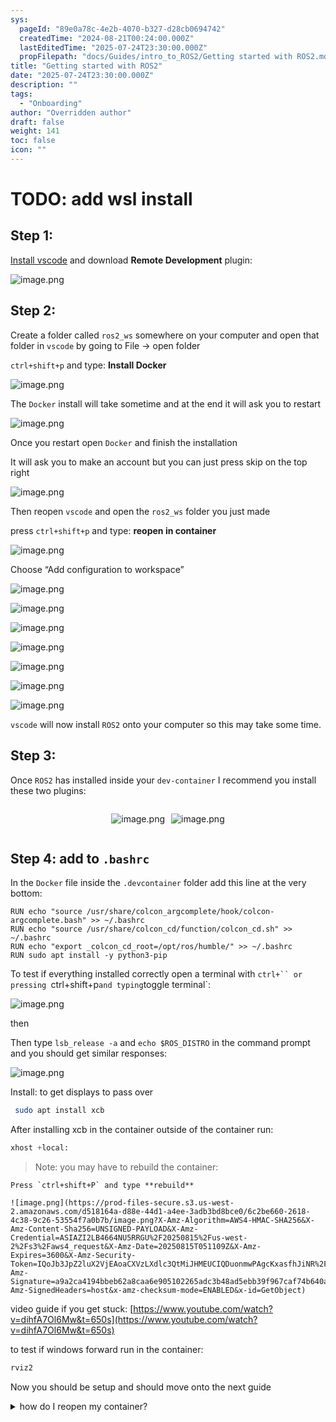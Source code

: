 ```yaml
---
sys:
  pageId: "89e0a78c-4e2b-4070-b327-d28cb0694742"
  createdTime: "2024-08-21T00:24:00.000Z"
  lastEditedTime: "2025-07-24T23:30:00.000Z"
  propFilepath: "docs/Guides/intro_to_ROS2/Getting started with ROS2.md"
title: "Getting started with ROS2"
date: "2025-07-24T23:30:00.000Z"
description: ""
tags:
  - "Onboarding"
author: "Overridden author"
draft: false
weight: 141
toc: false
icon: ""
---
```


# TODO: add wsl install

## Step 1:

[Install vscode](https://code.visualstudio.com/download) and download **Remote Development** plugin:

![image.png](https://prod-files-secure.s3.us-west-2.amazonaws.com/d518164a-d88e-44d1-a4ee-3adb3bd8bce0/efb52993-1881-4a40-b95e-6f020334f022/image.png?X-Amz-Algorithm=AWS4-HMAC-SHA256&X-Amz-Content-Sha256=UNSIGNED-PAYLOAD&X-Amz-Credential=ASIAZI2LB46654GHDE7F%2F20250815%2Fus-west-2%2Fs3%2Faws4_request&X-Amz-Date=20250815T051106Z&X-Amz-Expires=3600&X-Amz-Security-Token=IQoJb3JpZ2luX2VjEAoaCXVzLXdlc3QtMiJHMEUCIQDyE2YxQNNBBZ4lBLX%2BoqOQQEXPwbnWjOp66azkizfRfAIgf0lOEOHlw38yZhYGC%2Blt7zK3h6T6qgjYKyj8qVyj7Fgq%2FwMIUxAAGgw2Mzc0MjMxODM4MDUiDLq6i2hKIalmlOW6UCrcA%2Fqrv6JYtM2rNaX4mNVDuT7udQ1qAp%2FtLM5EMImZwdfW7jO8XwUkyH78jYspM72Crk9mA7eM7s%2B2TCVwFMnRGxiVaNyn3b%2BMHts0FmnZQyy6KvFqYYruNfA%2FwXWfs8SEy%2FhuY5Apdj29VqsE8wofRgn6a03KeSep6Uh9AJG9o%2FZict%2BIkaiprXHQkg%2FdZj4D%2BhX0zmmYlCkyapFcSyXRZhDLrV1pV7gKfpxo7zBQNCKxMRTWZEKxteoXbmk44hkCFWSSb%2BBQRQYEXyJk6Vb8kg4yXiVMo6sGW%2BWKOPLK5YLWTgx5xLwDdiWl401yrJO6p7Y%2BJz4WnU%2FoU%2FsKnIcwircUbboYqZE%2BEQs8uv1LNSKbvlniJ9eXa5OQoykTEJEt28XKHjuuK7I5lDhPtXaK0jdsTVGzl0y%2Fsy43xiOBKRE0kh%2Fo1oEgdone84N%2F1P4FWJ88TG1Wd%2FZJIGI51eRCPNxtXfPPc0NZSJqoqYGSjOSHRgUfezotAfnnaDIWWFNQmli52CRmy12Z43%2BTT2RjzzU6Rqai1Ufkx1%2Biu5gFW6A1xPGhzTSOE7%2Bhm7UUTACE0HgFjwZgfactCnQgAlSHZJ%2B7oXb%2Fp9jlCWrfoYXOdI6XaZlwc%2F8jQfiYZmtkMKKj%2BsQGOqUBtzXFlTJHUvIRclTs%2FHOFlre3ddN5c%2FdAOB1C5bZEsxVziKs2G0Kw%2F9qgIMYqYe87eueuF5kQ9MrVz82jNnAfHf2cdSjg7l6AzNKmk%2F%2BAntSB6ReF0XjRPx3BwuZOh6muIND3WZcyeIC%2F1YJNWC6djuK26HsYVSZKMULImuTwXUta5gGxDY7bjLi%2BL5Kv1itkyFltMAiyFaG%2F1xdKpXDVWTYTANQD&X-Amz-Signature=c67f686d0bd3440fbc076ead5ca9fe5b297abde07d1d5bbb3a6fb1775bc95fbc&X-Amz-SignedHeaders=host&x-amz-checksum-mode=ENABLED&x-id=GetObject)

## Step 2:

Create a folder called `ros2_ws` somewhere on your computer and open that folder in `vscode` by going to File → open folder 

`ctrl+shift+p` and type: **Install Docker**

![image.png](https://prod-files-secure.s3.us-west-2.amazonaws.com/d518164a-d88e-44d1-a4ee-3adb3bd8bce0/2269dc0e-1cd5-47ff-bceb-c04ad9b2eab0/image.png?X-Amz-Algorithm=AWS4-HMAC-SHA256&X-Amz-Content-Sha256=UNSIGNED-PAYLOAD&X-Amz-Credential=ASIAZI2LB46654GHDE7F%2F20250815%2Fus-west-2%2Fs3%2Faws4_request&X-Amz-Date=20250815T051106Z&X-Amz-Expires=3600&X-Amz-Security-Token=IQoJb3JpZ2luX2VjEAoaCXVzLXdlc3QtMiJHMEUCIQDyE2YxQNNBBZ4lBLX%2BoqOQQEXPwbnWjOp66azkizfRfAIgf0lOEOHlw38yZhYGC%2Blt7zK3h6T6qgjYKyj8qVyj7Fgq%2FwMIUxAAGgw2Mzc0MjMxODM4MDUiDLq6i2hKIalmlOW6UCrcA%2Fqrv6JYtM2rNaX4mNVDuT7udQ1qAp%2FtLM5EMImZwdfW7jO8XwUkyH78jYspM72Crk9mA7eM7s%2B2TCVwFMnRGxiVaNyn3b%2BMHts0FmnZQyy6KvFqYYruNfA%2FwXWfs8SEy%2FhuY5Apdj29VqsE8wofRgn6a03KeSep6Uh9AJG9o%2FZict%2BIkaiprXHQkg%2FdZj4D%2BhX0zmmYlCkyapFcSyXRZhDLrV1pV7gKfpxo7zBQNCKxMRTWZEKxteoXbmk44hkCFWSSb%2BBQRQYEXyJk6Vb8kg4yXiVMo6sGW%2BWKOPLK5YLWTgx5xLwDdiWl401yrJO6p7Y%2BJz4WnU%2FoU%2FsKnIcwircUbboYqZE%2BEQs8uv1LNSKbvlniJ9eXa5OQoykTEJEt28XKHjuuK7I5lDhPtXaK0jdsTVGzl0y%2Fsy43xiOBKRE0kh%2Fo1oEgdone84N%2F1P4FWJ88TG1Wd%2FZJIGI51eRCPNxtXfPPc0NZSJqoqYGSjOSHRgUfezotAfnnaDIWWFNQmli52CRmy12Z43%2BTT2RjzzU6Rqai1Ufkx1%2Biu5gFW6A1xPGhzTSOE7%2Bhm7UUTACE0HgFjwZgfactCnQgAlSHZJ%2B7oXb%2Fp9jlCWrfoYXOdI6XaZlwc%2F8jQfiYZmtkMKKj%2BsQGOqUBtzXFlTJHUvIRclTs%2FHOFlre3ddN5c%2FdAOB1C5bZEsxVziKs2G0Kw%2F9qgIMYqYe87eueuF5kQ9MrVz82jNnAfHf2cdSjg7l6AzNKmk%2F%2BAntSB6ReF0XjRPx3BwuZOh6muIND3WZcyeIC%2F1YJNWC6djuK26HsYVSZKMULImuTwXUta5gGxDY7bjLi%2BL5Kv1itkyFltMAiyFaG%2F1xdKpXDVWTYTANQD&X-Amz-Signature=e516b7b8e39aad763e5a54faf3aaebb986780ed10c081b4d302dc088f5431477&X-Amz-SignedHeaders=host&x-amz-checksum-mode=ENABLED&x-id=GetObject)

The `Docker` install will take sometime and at the end it will ask you to restart

![image.png](https://prod-files-secure.s3.us-west-2.amazonaws.com/d518164a-d88e-44d1-a4ee-3adb3bd8bce0/ed233f78-be33-4b1f-b89c-9c346c0e961e/image.png?X-Amz-Algorithm=AWS4-HMAC-SHA256&X-Amz-Content-Sha256=UNSIGNED-PAYLOAD&X-Amz-Credential=ASIAZI2LB46654GHDE7F%2F20250815%2Fus-west-2%2Fs3%2Faws4_request&X-Amz-Date=20250815T051106Z&X-Amz-Expires=3600&X-Amz-Security-Token=IQoJb3JpZ2luX2VjEAoaCXVzLXdlc3QtMiJHMEUCIQDyE2YxQNNBBZ4lBLX%2BoqOQQEXPwbnWjOp66azkizfRfAIgf0lOEOHlw38yZhYGC%2Blt7zK3h6T6qgjYKyj8qVyj7Fgq%2FwMIUxAAGgw2Mzc0MjMxODM4MDUiDLq6i2hKIalmlOW6UCrcA%2Fqrv6JYtM2rNaX4mNVDuT7udQ1qAp%2FtLM5EMImZwdfW7jO8XwUkyH78jYspM72Crk9mA7eM7s%2B2TCVwFMnRGxiVaNyn3b%2BMHts0FmnZQyy6KvFqYYruNfA%2FwXWfs8SEy%2FhuY5Apdj29VqsE8wofRgn6a03KeSep6Uh9AJG9o%2FZict%2BIkaiprXHQkg%2FdZj4D%2BhX0zmmYlCkyapFcSyXRZhDLrV1pV7gKfpxo7zBQNCKxMRTWZEKxteoXbmk44hkCFWSSb%2BBQRQYEXyJk6Vb8kg4yXiVMo6sGW%2BWKOPLK5YLWTgx5xLwDdiWl401yrJO6p7Y%2BJz4WnU%2FoU%2FsKnIcwircUbboYqZE%2BEQs8uv1LNSKbvlniJ9eXa5OQoykTEJEt28XKHjuuK7I5lDhPtXaK0jdsTVGzl0y%2Fsy43xiOBKRE0kh%2Fo1oEgdone84N%2F1P4FWJ88TG1Wd%2FZJIGI51eRCPNxtXfPPc0NZSJqoqYGSjOSHRgUfezotAfnnaDIWWFNQmli52CRmy12Z43%2BTT2RjzzU6Rqai1Ufkx1%2Biu5gFW6A1xPGhzTSOE7%2Bhm7UUTACE0HgFjwZgfactCnQgAlSHZJ%2B7oXb%2Fp9jlCWrfoYXOdI6XaZlwc%2F8jQfiYZmtkMKKj%2BsQGOqUBtzXFlTJHUvIRclTs%2FHOFlre3ddN5c%2FdAOB1C5bZEsxVziKs2G0Kw%2F9qgIMYqYe87eueuF5kQ9MrVz82jNnAfHf2cdSjg7l6AzNKmk%2F%2BAntSB6ReF0XjRPx3BwuZOh6muIND3WZcyeIC%2F1YJNWC6djuK26HsYVSZKMULImuTwXUta5gGxDY7bjLi%2BL5Kv1itkyFltMAiyFaG%2F1xdKpXDVWTYTANQD&X-Amz-Signature=6f96e06bfd57874c6af84ba67def06bd2e6a3984389090edc0d1875cf9ab3c6e&X-Amz-SignedHeaders=host&x-amz-checksum-mode=ENABLED&x-id=GetObject)

Once you restart open `Docker` and finish the installation

It will ask you to make an account but you can just press skip on the top right

![image.png](https://prod-files-secure.s3.us-west-2.amazonaws.com/d518164a-d88e-44d1-a4ee-3adb3bd8bce0/21010ad9-1659-4fd9-9f59-9932a09b2a3d/image.png?X-Amz-Algorithm=AWS4-HMAC-SHA256&X-Amz-Content-Sha256=UNSIGNED-PAYLOAD&X-Amz-Credential=ASIAZI2LB46654GHDE7F%2F20250815%2Fus-west-2%2Fs3%2Faws4_request&X-Amz-Date=20250815T051107Z&X-Amz-Expires=3600&X-Amz-Security-Token=IQoJb3JpZ2luX2VjEAoaCXVzLXdlc3QtMiJHMEUCIQDyE2YxQNNBBZ4lBLX%2BoqOQQEXPwbnWjOp66azkizfRfAIgf0lOEOHlw38yZhYGC%2Blt7zK3h6T6qgjYKyj8qVyj7Fgq%2FwMIUxAAGgw2Mzc0MjMxODM4MDUiDLq6i2hKIalmlOW6UCrcA%2Fqrv6JYtM2rNaX4mNVDuT7udQ1qAp%2FtLM5EMImZwdfW7jO8XwUkyH78jYspM72Crk9mA7eM7s%2B2TCVwFMnRGxiVaNyn3b%2BMHts0FmnZQyy6KvFqYYruNfA%2FwXWfs8SEy%2FhuY5Apdj29VqsE8wofRgn6a03KeSep6Uh9AJG9o%2FZict%2BIkaiprXHQkg%2FdZj4D%2BhX0zmmYlCkyapFcSyXRZhDLrV1pV7gKfpxo7zBQNCKxMRTWZEKxteoXbmk44hkCFWSSb%2BBQRQYEXyJk6Vb8kg4yXiVMo6sGW%2BWKOPLK5YLWTgx5xLwDdiWl401yrJO6p7Y%2BJz4WnU%2FoU%2FsKnIcwircUbboYqZE%2BEQs8uv1LNSKbvlniJ9eXa5OQoykTEJEt28XKHjuuK7I5lDhPtXaK0jdsTVGzl0y%2Fsy43xiOBKRE0kh%2Fo1oEgdone84N%2F1P4FWJ88TG1Wd%2FZJIGI51eRCPNxtXfPPc0NZSJqoqYGSjOSHRgUfezotAfnnaDIWWFNQmli52CRmy12Z43%2BTT2RjzzU6Rqai1Ufkx1%2Biu5gFW6A1xPGhzTSOE7%2Bhm7UUTACE0HgFjwZgfactCnQgAlSHZJ%2B7oXb%2Fp9jlCWrfoYXOdI6XaZlwc%2F8jQfiYZmtkMKKj%2BsQGOqUBtzXFlTJHUvIRclTs%2FHOFlre3ddN5c%2FdAOB1C5bZEsxVziKs2G0Kw%2F9qgIMYqYe87eueuF5kQ9MrVz82jNnAfHf2cdSjg7l6AzNKmk%2F%2BAntSB6ReF0XjRPx3BwuZOh6muIND3WZcyeIC%2F1YJNWC6djuK26HsYVSZKMULImuTwXUta5gGxDY7bjLi%2BL5Kv1itkyFltMAiyFaG%2F1xdKpXDVWTYTANQD&X-Amz-Signature=93b9a74d1243b2bd3ca69ad0b3965764c8c5aa63343688c9d2eb02d20cd170e4&X-Amz-SignedHeaders=host&x-amz-checksum-mode=ENABLED&x-id=GetObject)

Then reopen `vscode` and open the `ros2_ws` folder you just made

press `ctrl+shift+p` and type: **reopen in container**

![image.png](https://prod-files-secure.s3.us-west-2.amazonaws.com/d518164a-d88e-44d1-a4ee-3adb3bd8bce0/4e93b8c2-41ad-488c-8095-c74205196118/image.png?X-Amz-Algorithm=AWS4-HMAC-SHA256&X-Amz-Content-Sha256=UNSIGNED-PAYLOAD&X-Amz-Credential=ASIAZI2LB46654GHDE7F%2F20250815%2Fus-west-2%2Fs3%2Faws4_request&X-Amz-Date=20250815T051106Z&X-Amz-Expires=3600&X-Amz-Security-Token=IQoJb3JpZ2luX2VjEAoaCXVzLXdlc3QtMiJHMEUCIQDyE2YxQNNBBZ4lBLX%2BoqOQQEXPwbnWjOp66azkizfRfAIgf0lOEOHlw38yZhYGC%2Blt7zK3h6T6qgjYKyj8qVyj7Fgq%2FwMIUxAAGgw2Mzc0MjMxODM4MDUiDLq6i2hKIalmlOW6UCrcA%2Fqrv6JYtM2rNaX4mNVDuT7udQ1qAp%2FtLM5EMImZwdfW7jO8XwUkyH78jYspM72Crk9mA7eM7s%2B2TCVwFMnRGxiVaNyn3b%2BMHts0FmnZQyy6KvFqYYruNfA%2FwXWfs8SEy%2FhuY5Apdj29VqsE8wofRgn6a03KeSep6Uh9AJG9o%2FZict%2BIkaiprXHQkg%2FdZj4D%2BhX0zmmYlCkyapFcSyXRZhDLrV1pV7gKfpxo7zBQNCKxMRTWZEKxteoXbmk44hkCFWSSb%2BBQRQYEXyJk6Vb8kg4yXiVMo6sGW%2BWKOPLK5YLWTgx5xLwDdiWl401yrJO6p7Y%2BJz4WnU%2FoU%2FsKnIcwircUbboYqZE%2BEQs8uv1LNSKbvlniJ9eXa5OQoykTEJEt28XKHjuuK7I5lDhPtXaK0jdsTVGzl0y%2Fsy43xiOBKRE0kh%2Fo1oEgdone84N%2F1P4FWJ88TG1Wd%2FZJIGI51eRCPNxtXfPPc0NZSJqoqYGSjOSHRgUfezotAfnnaDIWWFNQmli52CRmy12Z43%2BTT2RjzzU6Rqai1Ufkx1%2Biu5gFW6A1xPGhzTSOE7%2Bhm7UUTACE0HgFjwZgfactCnQgAlSHZJ%2B7oXb%2Fp9jlCWrfoYXOdI6XaZlwc%2F8jQfiYZmtkMKKj%2BsQGOqUBtzXFlTJHUvIRclTs%2FHOFlre3ddN5c%2FdAOB1C5bZEsxVziKs2G0Kw%2F9qgIMYqYe87eueuF5kQ9MrVz82jNnAfHf2cdSjg7l6AzNKmk%2F%2BAntSB6ReF0XjRPx3BwuZOh6muIND3WZcyeIC%2F1YJNWC6djuK26HsYVSZKMULImuTwXUta5gGxDY7bjLi%2BL5Kv1itkyFltMAiyFaG%2F1xdKpXDVWTYTANQD&X-Amz-Signature=6e9e0affc30866eb5d68302c6a64c597c38eaf9570766eb8cf5eee2a5a28ef14&X-Amz-SignedHeaders=host&x-amz-checksum-mode=ENABLED&x-id=GetObject)

Choose “Add configuration to workspace”

![image.png](https://prod-files-secure.s3.us-west-2.amazonaws.com/d518164a-d88e-44d1-a4ee-3adb3bd8bce0/9560b282-5060-4989-ba37-97e7b2c22476/image.png?X-Amz-Algorithm=AWS4-HMAC-SHA256&X-Amz-Content-Sha256=UNSIGNED-PAYLOAD&X-Amz-Credential=ASIAZI2LB46654GHDE7F%2F20250815%2Fus-west-2%2Fs3%2Faws4_request&X-Amz-Date=20250815T051107Z&X-Amz-Expires=3600&X-Amz-Security-Token=IQoJb3JpZ2luX2VjEAoaCXVzLXdlc3QtMiJHMEUCIQDyE2YxQNNBBZ4lBLX%2BoqOQQEXPwbnWjOp66azkizfRfAIgf0lOEOHlw38yZhYGC%2Blt7zK3h6T6qgjYKyj8qVyj7Fgq%2FwMIUxAAGgw2Mzc0MjMxODM4MDUiDLq6i2hKIalmlOW6UCrcA%2Fqrv6JYtM2rNaX4mNVDuT7udQ1qAp%2FtLM5EMImZwdfW7jO8XwUkyH78jYspM72Crk9mA7eM7s%2B2TCVwFMnRGxiVaNyn3b%2BMHts0FmnZQyy6KvFqYYruNfA%2FwXWfs8SEy%2FhuY5Apdj29VqsE8wofRgn6a03KeSep6Uh9AJG9o%2FZict%2BIkaiprXHQkg%2FdZj4D%2BhX0zmmYlCkyapFcSyXRZhDLrV1pV7gKfpxo7zBQNCKxMRTWZEKxteoXbmk44hkCFWSSb%2BBQRQYEXyJk6Vb8kg4yXiVMo6sGW%2BWKOPLK5YLWTgx5xLwDdiWl401yrJO6p7Y%2BJz4WnU%2FoU%2FsKnIcwircUbboYqZE%2BEQs8uv1LNSKbvlniJ9eXa5OQoykTEJEt28XKHjuuK7I5lDhPtXaK0jdsTVGzl0y%2Fsy43xiOBKRE0kh%2Fo1oEgdone84N%2F1P4FWJ88TG1Wd%2FZJIGI51eRCPNxtXfPPc0NZSJqoqYGSjOSHRgUfezotAfnnaDIWWFNQmli52CRmy12Z43%2BTT2RjzzU6Rqai1Ufkx1%2Biu5gFW6A1xPGhzTSOE7%2Bhm7UUTACE0HgFjwZgfactCnQgAlSHZJ%2B7oXb%2Fp9jlCWrfoYXOdI6XaZlwc%2F8jQfiYZmtkMKKj%2BsQGOqUBtzXFlTJHUvIRclTs%2FHOFlre3ddN5c%2FdAOB1C5bZEsxVziKs2G0Kw%2F9qgIMYqYe87eueuF5kQ9MrVz82jNnAfHf2cdSjg7l6AzNKmk%2F%2BAntSB6ReF0XjRPx3BwuZOh6muIND3WZcyeIC%2F1YJNWC6djuK26HsYVSZKMULImuTwXUta5gGxDY7bjLi%2BL5Kv1itkyFltMAiyFaG%2F1xdKpXDVWTYTANQD&X-Amz-Signature=1405426d38d1a637c121cc288413a9ccc6df934aeeaefb45eb5c1d9a98f7ddd5&X-Amz-SignedHeaders=host&x-amz-checksum-mode=ENABLED&x-id=GetObject)

![image.png](https://prod-files-secure.s3.us-west-2.amazonaws.com/d518164a-d88e-44d1-a4ee-3adb3bd8bce0/2ee63f81-886b-48e8-a553-dc6e5eac99e4/image.png?X-Amz-Algorithm=AWS4-HMAC-SHA256&X-Amz-Content-Sha256=UNSIGNED-PAYLOAD&X-Amz-Credential=ASIAZI2LB46654GHDE7F%2F20250815%2Fus-west-2%2Fs3%2Faws4_request&X-Amz-Date=20250815T051106Z&X-Amz-Expires=3600&X-Amz-Security-Token=IQoJb3JpZ2luX2VjEAoaCXVzLXdlc3QtMiJHMEUCIQDyE2YxQNNBBZ4lBLX%2BoqOQQEXPwbnWjOp66azkizfRfAIgf0lOEOHlw38yZhYGC%2Blt7zK3h6T6qgjYKyj8qVyj7Fgq%2FwMIUxAAGgw2Mzc0MjMxODM4MDUiDLq6i2hKIalmlOW6UCrcA%2Fqrv6JYtM2rNaX4mNVDuT7udQ1qAp%2FtLM5EMImZwdfW7jO8XwUkyH78jYspM72Crk9mA7eM7s%2B2TCVwFMnRGxiVaNyn3b%2BMHts0FmnZQyy6KvFqYYruNfA%2FwXWfs8SEy%2FhuY5Apdj29VqsE8wofRgn6a03KeSep6Uh9AJG9o%2FZict%2BIkaiprXHQkg%2FdZj4D%2BhX0zmmYlCkyapFcSyXRZhDLrV1pV7gKfpxo7zBQNCKxMRTWZEKxteoXbmk44hkCFWSSb%2BBQRQYEXyJk6Vb8kg4yXiVMo6sGW%2BWKOPLK5YLWTgx5xLwDdiWl401yrJO6p7Y%2BJz4WnU%2FoU%2FsKnIcwircUbboYqZE%2BEQs8uv1LNSKbvlniJ9eXa5OQoykTEJEt28XKHjuuK7I5lDhPtXaK0jdsTVGzl0y%2Fsy43xiOBKRE0kh%2Fo1oEgdone84N%2F1P4FWJ88TG1Wd%2FZJIGI51eRCPNxtXfPPc0NZSJqoqYGSjOSHRgUfezotAfnnaDIWWFNQmli52CRmy12Z43%2BTT2RjzzU6Rqai1Ufkx1%2Biu5gFW6A1xPGhzTSOE7%2Bhm7UUTACE0HgFjwZgfactCnQgAlSHZJ%2B7oXb%2Fp9jlCWrfoYXOdI6XaZlwc%2F8jQfiYZmtkMKKj%2BsQGOqUBtzXFlTJHUvIRclTs%2FHOFlre3ddN5c%2FdAOB1C5bZEsxVziKs2G0Kw%2F9qgIMYqYe87eueuF5kQ9MrVz82jNnAfHf2cdSjg7l6AzNKmk%2F%2BAntSB6ReF0XjRPx3BwuZOh6muIND3WZcyeIC%2F1YJNWC6djuK26HsYVSZKMULImuTwXUta5gGxDY7bjLi%2BL5Kv1itkyFltMAiyFaG%2F1xdKpXDVWTYTANQD&X-Amz-Signature=38ad29ac0388c5d43a941a2907e0a3a28e7382232b2405906f42f819e9442acc&X-Amz-SignedHeaders=host&x-amz-checksum-mode=ENABLED&x-id=GetObject)

![image.png](https://prod-files-secure.s3.us-west-2.amazonaws.com/d518164a-d88e-44d1-a4ee-3adb3bd8bce0/e0fd626c-c8b6-4b2c-95d1-fa4c26514504/image.png?X-Amz-Algorithm=AWS4-HMAC-SHA256&X-Amz-Content-Sha256=UNSIGNED-PAYLOAD&X-Amz-Credential=ASIAZI2LB46654GHDE7F%2F20250815%2Fus-west-2%2Fs3%2Faws4_request&X-Amz-Date=20250815T051107Z&X-Amz-Expires=3600&X-Amz-Security-Token=IQoJb3JpZ2luX2VjEAoaCXVzLXdlc3QtMiJHMEUCIQDyE2YxQNNBBZ4lBLX%2BoqOQQEXPwbnWjOp66azkizfRfAIgf0lOEOHlw38yZhYGC%2Blt7zK3h6T6qgjYKyj8qVyj7Fgq%2FwMIUxAAGgw2Mzc0MjMxODM4MDUiDLq6i2hKIalmlOW6UCrcA%2Fqrv6JYtM2rNaX4mNVDuT7udQ1qAp%2FtLM5EMImZwdfW7jO8XwUkyH78jYspM72Crk9mA7eM7s%2B2TCVwFMnRGxiVaNyn3b%2BMHts0FmnZQyy6KvFqYYruNfA%2FwXWfs8SEy%2FhuY5Apdj29VqsE8wofRgn6a03KeSep6Uh9AJG9o%2FZict%2BIkaiprXHQkg%2FdZj4D%2BhX0zmmYlCkyapFcSyXRZhDLrV1pV7gKfpxo7zBQNCKxMRTWZEKxteoXbmk44hkCFWSSb%2BBQRQYEXyJk6Vb8kg4yXiVMo6sGW%2BWKOPLK5YLWTgx5xLwDdiWl401yrJO6p7Y%2BJz4WnU%2FoU%2FsKnIcwircUbboYqZE%2BEQs8uv1LNSKbvlniJ9eXa5OQoykTEJEt28XKHjuuK7I5lDhPtXaK0jdsTVGzl0y%2Fsy43xiOBKRE0kh%2Fo1oEgdone84N%2F1P4FWJ88TG1Wd%2FZJIGI51eRCPNxtXfPPc0NZSJqoqYGSjOSHRgUfezotAfnnaDIWWFNQmli52CRmy12Z43%2BTT2RjzzU6Rqai1Ufkx1%2Biu5gFW6A1xPGhzTSOE7%2Bhm7UUTACE0HgFjwZgfactCnQgAlSHZJ%2B7oXb%2Fp9jlCWrfoYXOdI6XaZlwc%2F8jQfiYZmtkMKKj%2BsQGOqUBtzXFlTJHUvIRclTs%2FHOFlre3ddN5c%2FdAOB1C5bZEsxVziKs2G0Kw%2F9qgIMYqYe87eueuF5kQ9MrVz82jNnAfHf2cdSjg7l6AzNKmk%2F%2BAntSB6ReF0XjRPx3BwuZOh6muIND3WZcyeIC%2F1YJNWC6djuK26HsYVSZKMULImuTwXUta5gGxDY7bjLi%2BL5Kv1itkyFltMAiyFaG%2F1xdKpXDVWTYTANQD&X-Amz-Signature=f9f5d2bfeb32f2b22bd2c50fbebde61099491890e44ad663fb44500ab88fda59&X-Amz-SignedHeaders=host&x-amz-checksum-mode=ENABLED&x-id=GetObject)

![image.png](https://prod-files-secure.s3.us-west-2.amazonaws.com/d518164a-d88e-44d1-a4ee-3adb3bd8bce0/a2e13f50-d2ab-4719-a4c2-7ced634bfc9d/image.png?X-Amz-Algorithm=AWS4-HMAC-SHA256&X-Amz-Content-Sha256=UNSIGNED-PAYLOAD&X-Amz-Credential=ASIAZI2LB46654GHDE7F%2F20250815%2Fus-west-2%2Fs3%2Faws4_request&X-Amz-Date=20250815T051106Z&X-Amz-Expires=3600&X-Amz-Security-Token=IQoJb3JpZ2luX2VjEAoaCXVzLXdlc3QtMiJHMEUCIQDyE2YxQNNBBZ4lBLX%2BoqOQQEXPwbnWjOp66azkizfRfAIgf0lOEOHlw38yZhYGC%2Blt7zK3h6T6qgjYKyj8qVyj7Fgq%2FwMIUxAAGgw2Mzc0MjMxODM4MDUiDLq6i2hKIalmlOW6UCrcA%2Fqrv6JYtM2rNaX4mNVDuT7udQ1qAp%2FtLM5EMImZwdfW7jO8XwUkyH78jYspM72Crk9mA7eM7s%2B2TCVwFMnRGxiVaNyn3b%2BMHts0FmnZQyy6KvFqYYruNfA%2FwXWfs8SEy%2FhuY5Apdj29VqsE8wofRgn6a03KeSep6Uh9AJG9o%2FZict%2BIkaiprXHQkg%2FdZj4D%2BhX0zmmYlCkyapFcSyXRZhDLrV1pV7gKfpxo7zBQNCKxMRTWZEKxteoXbmk44hkCFWSSb%2BBQRQYEXyJk6Vb8kg4yXiVMo6sGW%2BWKOPLK5YLWTgx5xLwDdiWl401yrJO6p7Y%2BJz4WnU%2FoU%2FsKnIcwircUbboYqZE%2BEQs8uv1LNSKbvlniJ9eXa5OQoykTEJEt28XKHjuuK7I5lDhPtXaK0jdsTVGzl0y%2Fsy43xiOBKRE0kh%2Fo1oEgdone84N%2F1P4FWJ88TG1Wd%2FZJIGI51eRCPNxtXfPPc0NZSJqoqYGSjOSHRgUfezotAfnnaDIWWFNQmli52CRmy12Z43%2BTT2RjzzU6Rqai1Ufkx1%2Biu5gFW6A1xPGhzTSOE7%2Bhm7UUTACE0HgFjwZgfactCnQgAlSHZJ%2B7oXb%2Fp9jlCWrfoYXOdI6XaZlwc%2F8jQfiYZmtkMKKj%2BsQGOqUBtzXFlTJHUvIRclTs%2FHOFlre3ddN5c%2FdAOB1C5bZEsxVziKs2G0Kw%2F9qgIMYqYe87eueuF5kQ9MrVz82jNnAfHf2cdSjg7l6AzNKmk%2F%2BAntSB6ReF0XjRPx3BwuZOh6muIND3WZcyeIC%2F1YJNWC6djuK26HsYVSZKMULImuTwXUta5gGxDY7bjLi%2BL5Kv1itkyFltMAiyFaG%2F1xdKpXDVWTYTANQD&X-Amz-Signature=add3544f586ef5ab9f552a57076b8c59548bc3f84ab4e267cf0bb2f8066e556a&X-Amz-SignedHeaders=host&x-amz-checksum-mode=ENABLED&x-id=GetObject)

![image.png](https://prod-files-secure.s3.us-west-2.amazonaws.com/d518164a-d88e-44d1-a4ee-3adb3bd8bce0/6cc478ad-aaba-4bf7-9fcc-403277ab896c/image.png?X-Amz-Algorithm=AWS4-HMAC-SHA256&X-Amz-Content-Sha256=UNSIGNED-PAYLOAD&X-Amz-Credential=ASIAZI2LB46654GHDE7F%2F20250815%2Fus-west-2%2Fs3%2Faws4_request&X-Amz-Date=20250815T051107Z&X-Amz-Expires=3600&X-Amz-Security-Token=IQoJb3JpZ2luX2VjEAoaCXVzLXdlc3QtMiJHMEUCIQDyE2YxQNNBBZ4lBLX%2BoqOQQEXPwbnWjOp66azkizfRfAIgf0lOEOHlw38yZhYGC%2Blt7zK3h6T6qgjYKyj8qVyj7Fgq%2FwMIUxAAGgw2Mzc0MjMxODM4MDUiDLq6i2hKIalmlOW6UCrcA%2Fqrv6JYtM2rNaX4mNVDuT7udQ1qAp%2FtLM5EMImZwdfW7jO8XwUkyH78jYspM72Crk9mA7eM7s%2B2TCVwFMnRGxiVaNyn3b%2BMHts0FmnZQyy6KvFqYYruNfA%2FwXWfs8SEy%2FhuY5Apdj29VqsE8wofRgn6a03KeSep6Uh9AJG9o%2FZict%2BIkaiprXHQkg%2FdZj4D%2BhX0zmmYlCkyapFcSyXRZhDLrV1pV7gKfpxo7zBQNCKxMRTWZEKxteoXbmk44hkCFWSSb%2BBQRQYEXyJk6Vb8kg4yXiVMo6sGW%2BWKOPLK5YLWTgx5xLwDdiWl401yrJO6p7Y%2BJz4WnU%2FoU%2FsKnIcwircUbboYqZE%2BEQs8uv1LNSKbvlniJ9eXa5OQoykTEJEt28XKHjuuK7I5lDhPtXaK0jdsTVGzl0y%2Fsy43xiOBKRE0kh%2Fo1oEgdone84N%2F1P4FWJ88TG1Wd%2FZJIGI51eRCPNxtXfPPc0NZSJqoqYGSjOSHRgUfezotAfnnaDIWWFNQmli52CRmy12Z43%2BTT2RjzzU6Rqai1Ufkx1%2Biu5gFW6A1xPGhzTSOE7%2Bhm7UUTACE0HgFjwZgfactCnQgAlSHZJ%2B7oXb%2Fp9jlCWrfoYXOdI6XaZlwc%2F8jQfiYZmtkMKKj%2BsQGOqUBtzXFlTJHUvIRclTs%2FHOFlre3ddN5c%2FdAOB1C5bZEsxVziKs2G0Kw%2F9qgIMYqYe87eueuF5kQ9MrVz82jNnAfHf2cdSjg7l6AzNKmk%2F%2BAntSB6ReF0XjRPx3BwuZOh6muIND3WZcyeIC%2F1YJNWC6djuK26HsYVSZKMULImuTwXUta5gGxDY7bjLi%2BL5Kv1itkyFltMAiyFaG%2F1xdKpXDVWTYTANQD&X-Amz-Signature=e4390c766596b00567a59f8b6c4db4cf29c42da0de2da8bee1814923e9b65ab0&X-Amz-SignedHeaders=host&x-amz-checksum-mode=ENABLED&x-id=GetObject)

![image.png](https://prod-files-secure.s3.us-west-2.amazonaws.com/d518164a-d88e-44d1-a4ee-3adb3bd8bce0/53255b28-f75e-430f-b9e3-c0ac8577e42b/image.png?X-Amz-Algorithm=AWS4-HMAC-SHA256&X-Amz-Content-Sha256=UNSIGNED-PAYLOAD&X-Amz-Credential=ASIAZI2LB46654GHDE7F%2F20250815%2Fus-west-2%2Fs3%2Faws4_request&X-Amz-Date=20250815T051106Z&X-Amz-Expires=3600&X-Amz-Security-Token=IQoJb3JpZ2luX2VjEAoaCXVzLXdlc3QtMiJHMEUCIQDyE2YxQNNBBZ4lBLX%2BoqOQQEXPwbnWjOp66azkizfRfAIgf0lOEOHlw38yZhYGC%2Blt7zK3h6T6qgjYKyj8qVyj7Fgq%2FwMIUxAAGgw2Mzc0MjMxODM4MDUiDLq6i2hKIalmlOW6UCrcA%2Fqrv6JYtM2rNaX4mNVDuT7udQ1qAp%2FtLM5EMImZwdfW7jO8XwUkyH78jYspM72Crk9mA7eM7s%2B2TCVwFMnRGxiVaNyn3b%2BMHts0FmnZQyy6KvFqYYruNfA%2FwXWfs8SEy%2FhuY5Apdj29VqsE8wofRgn6a03KeSep6Uh9AJG9o%2FZict%2BIkaiprXHQkg%2FdZj4D%2BhX0zmmYlCkyapFcSyXRZhDLrV1pV7gKfpxo7zBQNCKxMRTWZEKxteoXbmk44hkCFWSSb%2BBQRQYEXyJk6Vb8kg4yXiVMo6sGW%2BWKOPLK5YLWTgx5xLwDdiWl401yrJO6p7Y%2BJz4WnU%2FoU%2FsKnIcwircUbboYqZE%2BEQs8uv1LNSKbvlniJ9eXa5OQoykTEJEt28XKHjuuK7I5lDhPtXaK0jdsTVGzl0y%2Fsy43xiOBKRE0kh%2Fo1oEgdone84N%2F1P4FWJ88TG1Wd%2FZJIGI51eRCPNxtXfPPc0NZSJqoqYGSjOSHRgUfezotAfnnaDIWWFNQmli52CRmy12Z43%2BTT2RjzzU6Rqai1Ufkx1%2Biu5gFW6A1xPGhzTSOE7%2Bhm7UUTACE0HgFjwZgfactCnQgAlSHZJ%2B7oXb%2Fp9jlCWrfoYXOdI6XaZlwc%2F8jQfiYZmtkMKKj%2BsQGOqUBtzXFlTJHUvIRclTs%2FHOFlre3ddN5c%2FdAOB1C5bZEsxVziKs2G0Kw%2F9qgIMYqYe87eueuF5kQ9MrVz82jNnAfHf2cdSjg7l6AzNKmk%2F%2BAntSB6ReF0XjRPx3BwuZOh6muIND3WZcyeIC%2F1YJNWC6djuK26HsYVSZKMULImuTwXUta5gGxDY7bjLi%2BL5Kv1itkyFltMAiyFaG%2F1xdKpXDVWTYTANQD&X-Amz-Signature=582db0dfa8d61e7ae6c529f4a3c9f60c71cbdf7ab09f98ea1a31b2236da250e2&X-Amz-SignedHeaders=host&x-amz-checksum-mode=ENABLED&x-id=GetObject)

![image.png](https://prod-files-secure.s3.us-west-2.amazonaws.com/d518164a-d88e-44d1-a4ee-3adb3bd8bce0/7c562767-5af9-4ffb-97d1-327bcdf4ee00/image.png?X-Amz-Algorithm=AWS4-HMAC-SHA256&X-Amz-Content-Sha256=UNSIGNED-PAYLOAD&X-Amz-Credential=ASIAZI2LB46654GHDE7F%2F20250815%2Fus-west-2%2Fs3%2Faws4_request&X-Amz-Date=20250815T051107Z&X-Amz-Expires=3600&X-Amz-Security-Token=IQoJb3JpZ2luX2VjEAoaCXVzLXdlc3QtMiJHMEUCIQDyE2YxQNNBBZ4lBLX%2BoqOQQEXPwbnWjOp66azkizfRfAIgf0lOEOHlw38yZhYGC%2Blt7zK3h6T6qgjYKyj8qVyj7Fgq%2FwMIUxAAGgw2Mzc0MjMxODM4MDUiDLq6i2hKIalmlOW6UCrcA%2Fqrv6JYtM2rNaX4mNVDuT7udQ1qAp%2FtLM5EMImZwdfW7jO8XwUkyH78jYspM72Crk9mA7eM7s%2B2TCVwFMnRGxiVaNyn3b%2BMHts0FmnZQyy6KvFqYYruNfA%2FwXWfs8SEy%2FhuY5Apdj29VqsE8wofRgn6a03KeSep6Uh9AJG9o%2FZict%2BIkaiprXHQkg%2FdZj4D%2BhX0zmmYlCkyapFcSyXRZhDLrV1pV7gKfpxo7zBQNCKxMRTWZEKxteoXbmk44hkCFWSSb%2BBQRQYEXyJk6Vb8kg4yXiVMo6sGW%2BWKOPLK5YLWTgx5xLwDdiWl401yrJO6p7Y%2BJz4WnU%2FoU%2FsKnIcwircUbboYqZE%2BEQs8uv1LNSKbvlniJ9eXa5OQoykTEJEt28XKHjuuK7I5lDhPtXaK0jdsTVGzl0y%2Fsy43xiOBKRE0kh%2Fo1oEgdone84N%2F1P4FWJ88TG1Wd%2FZJIGI51eRCPNxtXfPPc0NZSJqoqYGSjOSHRgUfezotAfnnaDIWWFNQmli52CRmy12Z43%2BTT2RjzzU6Rqai1Ufkx1%2Biu5gFW6A1xPGhzTSOE7%2Bhm7UUTACE0HgFjwZgfactCnQgAlSHZJ%2B7oXb%2Fp9jlCWrfoYXOdI6XaZlwc%2F8jQfiYZmtkMKKj%2BsQGOqUBtzXFlTJHUvIRclTs%2FHOFlre3ddN5c%2FdAOB1C5bZEsxVziKs2G0Kw%2F9qgIMYqYe87eueuF5kQ9MrVz82jNnAfHf2cdSjg7l6AzNKmk%2F%2BAntSB6ReF0XjRPx3BwuZOh6muIND3WZcyeIC%2F1YJNWC6djuK26HsYVSZKMULImuTwXUta5gGxDY7bjLi%2BL5Kv1itkyFltMAiyFaG%2F1xdKpXDVWTYTANQD&X-Amz-Signature=d2102dd67b9369c35202e40e7fd3746b0461f19af1a6e42e802c3b55aec169b1&X-Amz-SignedHeaders=host&x-amz-checksum-mode=ENABLED&x-id=GetObject)

`vscode` will now install `ROS2` onto your computer so this may take some time.

## Step 3:

Once `ROS2` has installed inside your `dev-container` I recommend you install these two plugins:

<div style="display: flex;flex-direction: row; column-gap:10px; max-width: 630px;justify-content: center;">
<div>

![image.png](https://prod-files-secure.s3.us-west-2.amazonaws.com/d518164a-d88e-44d1-a4ee-3adb3bd8bce0/3fc3d550-5a54-4ba1-ba6b-faa01cdb7369/image.png?X-Amz-Algorithm=AWS4-HMAC-SHA256&X-Amz-Content-Sha256=UNSIGNED-PAYLOAD&X-Amz-Credential=ASIAZI2LB4664MDBG3AW%2F20250815%2Fus-west-2%2Fs3%2Faws4_request&X-Amz-Date=20250815T051108Z&X-Amz-Expires=3600&X-Amz-Security-Token=IQoJb3JpZ2luX2VjEAoaCXVzLXdlc3QtMiJHMEUCIDHQUV1hX03VZ090QVZ6WZYpBgE4DgJZ3RwGVBAQDVy%2BAiEA7c%2FCRJRGECMmnZ%2FG5xoiY4BSxt2ibwwR4LrIK49b9eoq%2FwMIUxAAGgw2Mzc0MjMxODM4MDUiDOIYO5H1B7FAI%2FTpKyrcA38FKlsyqaFbJanpIzz8AkwIjQvVCXLBtBif5ZZaxzqfe%2FtGJRmudmrfc1E7rdp9sJSIEG0GV7%2F0erRp2HDo78A0WSbc6f5JhQSdHSxPv%2ByOAnDA9Ojgyx57mCsA%2B95lGLDA27Sc5ACU96Wgk2VJ2ehjIW18dBgHC9MRI2qTRc4l44jV7Kwy8Wy0ur8Sm87TUklthlE6%2Fflu9eCsppGq8Y99YWtwEl95HwhaRP%2B2YnPgEFzaSY%2FSBUQBGACsl5myqH76s0vU4E5Xdrhx1s5THvOQtj61pPc4Cz3WxcNqsQllk6BB9X5VmzRUsTxcPx1wOwgUfN3R2%2FSBFBP34Ruib2DVB8Whbw4NhAyavkvS97oJC2RN15lVQD7M096VpXnYTbGxRvAeIccJLbTgt0Am3Y4UONnARJxNZoRpEb7MsHyIJNvSmJRRZxbysxNk%2Bf2MSC%2F%2Bjmp2J%2BG6VOSoBmmRJssp2p6HrtbHhaZhBhMZg7S9Bek5%2FM0sa5U2pK6i5EY1XLFFenCQAYHMGm4vtvx3w9DYDQLaWppX9gw2p9WUkX3u2yqyhHQjYrpDEMJvw5a1Rxs47L7YOrMko5WsuX%2BfQjgcP%2BUB1OBQsHUOBVA5UkRi%2Bi4r8sppnNn71TUeMK2j%2BsQGOqUB8glzD8Rn5IAYcqeBy2Ds%2B8bdutDkwM9wBq%2B6MlGre6Ny865K6Cp7dB0K7bY1jMrqbM32aH2LwU8dQDdY0J4yidQL0prc2SdDDdVKOPQ6X84IZZ5bseE5Xxb2Wwth6Fs%2B7DSYILGT3QihZW6Ie8o22QDykgaH0rwZlcILq2q%2BUbKVGALYGVurb9i8R9NJA%2B1L6OeoW0DYVCZQTGFBwb3YDX%2FxvlDL&X-Amz-Signature=bfc9b8fcea0e57dcf249e1ac19a81a2271424a63c211eca830ec7b01053a14ed&X-Amz-SignedHeaders=host&x-amz-checksum-mode=ENABLED&x-id=GetObject)

</div>
<div>

![image.png](https://prod-files-secure.s3.us-west-2.amazonaws.com/d518164a-d88e-44d1-a4ee-3adb3bd8bce0/d994cc66-13c2-4093-a5a3-f84cf4601a82/image.png?X-Amz-Algorithm=AWS4-HMAC-SHA256&X-Amz-Content-Sha256=UNSIGNED-PAYLOAD&X-Amz-Credential=ASIAZI2LB466XBXSHYUE%2F20250815%2Fus-west-2%2Fs3%2Faws4_request&X-Amz-Date=20250815T051109Z&X-Amz-Expires=3600&X-Amz-Security-Token=IQoJb3JpZ2luX2VjEAoaCXVzLXdlc3QtMiJHMEUCIQCs1HnSeCQ0jMSy1cJFZS4T1CfNjpMOL2I5RDogbUZXvwIgc3Cl5nm1%2BiXO7C3p%2F8YyEeOA5jUG%2Fozt4Q4KDDFyfCUq%2FwMIUxAAGgw2Mzc0MjMxODM4MDUiDM44I84KSK4FT9NufCrcA0AftaMXVr8kLuEd5YqEln3zq52xa51Mawk848nxbgFQeUAJurp3g1vg04XyuGRGnmy%2BvQG67pYyX2VuXfbtk34UCZK%2BoRcW6V4UjmcyjADt99wuLUpaxUGHWmc3WMw34ekp5pLj%2BKHXn2K9Ak%2Bvrt6ucD0%2FitSjIKB0XtDEF7wDhgUsCbzL541WkSnVlXXW3arXSC1prgm5Ol0yOdT0sVhC%2FschayJmyQ3QLgwvQphwdViXbrzO712%2BkhWLuj3Wyhb%2BbgGY1XFmZRDxoofivFXDBZIfdEuJcBb1pxF5u%2B4kIWOvidlhd67aWF40vCKWoQmJsRZfl3VUfUUeispTDMRXiF8SxUWbcrlOBAJYR10MMNtU4sul57JNaKi7hnJAN%2FwLxxs98NJ4Ieduhx7BA%2BFp%2FtbxQ5Mmmc6UZdiJYWT4NycuiY8JIlkr%2Fic13Kb73H9eSmHGJZ%2ByI5QjFrxpme46jumVTk6uypIhE2g57opVCStEdPJWfHbQSj2LSeOI2NvwfLWuAi5XsCwido0LTl8dYp3%2FodNR8c18d3kWMAaj9BdMqqJzjTzJDEEu8iEBTUqcaFAWfozmN6%2FRTrsX2cZJxRb5XPQYwk3tZ0ygx0Akc%2BUEUtbVRWWp0YQkMNuj%2BsQGOqUB2eFMTLwEA51haRYUdUQsCD2%2Bv5poFJIdZOQYOnv39Pynamd6wjsByQ%2BlkCSeRLjge4QXWAA1v%2FOKPsE7pDLQouUvjiJDRjiRENVacWw%2BFYrFY38w2fTdS4Tk675hhaTM9Qap9Ebn%2FY1pcVSeCwY4OiGoEPnW%2BJLi%2FlfEiOF25z6PMvHlzZne45PR66LLRjdHiDb%2Bj%2FpO8OKJjnsRoJaAB%2F1tmRxE&X-Amz-Signature=4e3731e46707b87ba3008fe1328ddcaa1d241c87a67396f7a24bb98bde1ebe79&X-Amz-SignedHeaders=host&x-amz-checksum-mode=ENABLED&x-id=GetObject)

</div>
</div>

## Step 4: add to `.bashrc`

In the `Docker` file inside the `.devcontainer` folder add this line at the very bottom: 

```docker
RUN echo "source /usr/share/colcon_argcomplete/hook/colcon-argcomplete.bash" >> ~/.bashrc
RUN echo "source /usr/share/colcon_cd/function/colcon_cd.sh" >> ~/.bashrc
RUN echo "export _colcon_cd_root=/opt/ros/humble/" >> ~/.bashrc
RUN sudo apt install -y python3-pip 
```

To test if everything installed correctly open a terminal with `ctrl+`` or pressing `ctrl+shift+p` and typing `toggle terminal`:

![image.png](https://prod-files-secure.s3.us-west-2.amazonaws.com/d518164a-d88e-44d1-a4ee-3adb3bd8bce0/6a4943d8-b04e-4c02-9a58-775f3384d1a5/image.png?X-Amz-Algorithm=AWS4-HMAC-SHA256&X-Amz-Content-Sha256=UNSIGNED-PAYLOAD&X-Amz-Credential=ASIAZI2LB46654GHDE7F%2F20250815%2Fus-west-2%2Fs3%2Faws4_request&X-Amz-Date=20250815T051107Z&X-Amz-Expires=3600&X-Amz-Security-Token=IQoJb3JpZ2luX2VjEAoaCXVzLXdlc3QtMiJHMEUCIQDyE2YxQNNBBZ4lBLX%2BoqOQQEXPwbnWjOp66azkizfRfAIgf0lOEOHlw38yZhYGC%2Blt7zK3h6T6qgjYKyj8qVyj7Fgq%2FwMIUxAAGgw2Mzc0MjMxODM4MDUiDLq6i2hKIalmlOW6UCrcA%2Fqrv6JYtM2rNaX4mNVDuT7udQ1qAp%2FtLM5EMImZwdfW7jO8XwUkyH78jYspM72Crk9mA7eM7s%2B2TCVwFMnRGxiVaNyn3b%2BMHts0FmnZQyy6KvFqYYruNfA%2FwXWfs8SEy%2FhuY5Apdj29VqsE8wofRgn6a03KeSep6Uh9AJG9o%2FZict%2BIkaiprXHQkg%2FdZj4D%2BhX0zmmYlCkyapFcSyXRZhDLrV1pV7gKfpxo7zBQNCKxMRTWZEKxteoXbmk44hkCFWSSb%2BBQRQYEXyJk6Vb8kg4yXiVMo6sGW%2BWKOPLK5YLWTgx5xLwDdiWl401yrJO6p7Y%2BJz4WnU%2FoU%2FsKnIcwircUbboYqZE%2BEQs8uv1LNSKbvlniJ9eXa5OQoykTEJEt28XKHjuuK7I5lDhPtXaK0jdsTVGzl0y%2Fsy43xiOBKRE0kh%2Fo1oEgdone84N%2F1P4FWJ88TG1Wd%2FZJIGI51eRCPNxtXfPPc0NZSJqoqYGSjOSHRgUfezotAfnnaDIWWFNQmli52CRmy12Z43%2BTT2RjzzU6Rqai1Ufkx1%2Biu5gFW6A1xPGhzTSOE7%2Bhm7UUTACE0HgFjwZgfactCnQgAlSHZJ%2B7oXb%2Fp9jlCWrfoYXOdI6XaZlwc%2F8jQfiYZmtkMKKj%2BsQGOqUBtzXFlTJHUvIRclTs%2FHOFlre3ddN5c%2FdAOB1C5bZEsxVziKs2G0Kw%2F9qgIMYqYe87eueuF5kQ9MrVz82jNnAfHf2cdSjg7l6AzNKmk%2F%2BAntSB6ReF0XjRPx3BwuZOh6muIND3WZcyeIC%2F1YJNWC6djuK26HsYVSZKMULImuTwXUta5gGxDY7bjLi%2BL5Kv1itkyFltMAiyFaG%2F1xdKpXDVWTYTANQD&X-Amz-Signature=2d5105917f0277b18d2f66b3ad088d2f64bb1aad81ed717833d41a22edf1595e&X-Amz-SignedHeaders=host&x-amz-checksum-mode=ENABLED&x-id=GetObject)

then 

Then type `lsb_release -a` and `echo $ROS_DISTRO` in the command prompt and you should get similar responses:

![image.png](https://prod-files-secure.s3.us-west-2.amazonaws.com/d518164a-d88e-44d1-a4ee-3adb3bd8bce0/3e635dec-a805-4e85-8b9e-d000e5b71a4e/image.png?X-Amz-Algorithm=AWS4-HMAC-SHA256&X-Amz-Content-Sha256=UNSIGNED-PAYLOAD&X-Amz-Credential=ASIAZI2LB46654GHDE7F%2F20250815%2Fus-west-2%2Fs3%2Faws4_request&X-Amz-Date=20250815T051107Z&X-Amz-Expires=3600&X-Amz-Security-Token=IQoJb3JpZ2luX2VjEAoaCXVzLXdlc3QtMiJHMEUCIQDyE2YxQNNBBZ4lBLX%2BoqOQQEXPwbnWjOp66azkizfRfAIgf0lOEOHlw38yZhYGC%2Blt7zK3h6T6qgjYKyj8qVyj7Fgq%2FwMIUxAAGgw2Mzc0MjMxODM4MDUiDLq6i2hKIalmlOW6UCrcA%2Fqrv6JYtM2rNaX4mNVDuT7udQ1qAp%2FtLM5EMImZwdfW7jO8XwUkyH78jYspM72Crk9mA7eM7s%2B2TCVwFMnRGxiVaNyn3b%2BMHts0FmnZQyy6KvFqYYruNfA%2FwXWfs8SEy%2FhuY5Apdj29VqsE8wofRgn6a03KeSep6Uh9AJG9o%2FZict%2BIkaiprXHQkg%2FdZj4D%2BhX0zmmYlCkyapFcSyXRZhDLrV1pV7gKfpxo7zBQNCKxMRTWZEKxteoXbmk44hkCFWSSb%2BBQRQYEXyJk6Vb8kg4yXiVMo6sGW%2BWKOPLK5YLWTgx5xLwDdiWl401yrJO6p7Y%2BJz4WnU%2FoU%2FsKnIcwircUbboYqZE%2BEQs8uv1LNSKbvlniJ9eXa5OQoykTEJEt28XKHjuuK7I5lDhPtXaK0jdsTVGzl0y%2Fsy43xiOBKRE0kh%2Fo1oEgdone84N%2F1P4FWJ88TG1Wd%2FZJIGI51eRCPNxtXfPPc0NZSJqoqYGSjOSHRgUfezotAfnnaDIWWFNQmli52CRmy12Z43%2BTT2RjzzU6Rqai1Ufkx1%2Biu5gFW6A1xPGhzTSOE7%2Bhm7UUTACE0HgFjwZgfactCnQgAlSHZJ%2B7oXb%2Fp9jlCWrfoYXOdI6XaZlwc%2F8jQfiYZmtkMKKj%2BsQGOqUBtzXFlTJHUvIRclTs%2FHOFlre3ddN5c%2FdAOB1C5bZEsxVziKs2G0Kw%2F9qgIMYqYe87eueuF5kQ9MrVz82jNnAfHf2cdSjg7l6AzNKmk%2F%2BAntSB6ReF0XjRPx3BwuZOh6muIND3WZcyeIC%2F1YJNWC6djuK26HsYVSZKMULImuTwXUta5gGxDY7bjLi%2BL5Kv1itkyFltMAiyFaG%2F1xdKpXDVWTYTANQD&X-Amz-Signature=5fd8999b5fe0cc7fe0c38bc986c110d24b5316c9f56208f9d619e9c4bcfca327&X-Amz-SignedHeaders=host&x-amz-checksum-mode=ENABLED&x-id=GetObject)

Install:  to get displays to pass over

```bash
 sudo apt install xcb
```

After installing xcb in the container outside of the container run:

```python
xhost +local:
```

> Note: you may have to rebuild the container:

	Press `ctrl+shift+P` and type **rebuild**

	![image.png](https://prod-files-secure.s3.us-west-2.amazonaws.com/d518164a-d88e-44d1-a4ee-3adb3bd8bce0/6c2be660-2618-4c38-9c26-53554f7a0b7b/image.png?X-Amz-Algorithm=AWS4-HMAC-SHA256&X-Amz-Content-Sha256=UNSIGNED-PAYLOAD&X-Amz-Credential=ASIAZI2LB4664NU5RRGU%2F20250815%2Fus-west-2%2Fs3%2Faws4_request&X-Amz-Date=20250815T051109Z&X-Amz-Expires=3600&X-Amz-Security-Token=IQoJb3JpZ2luX2VjEAoaCXVzLXdlc3QtMiJHMEUCIQDuonmwPAgcKxasfhJiNR%2FUNBPlP4eU0DaEi%2FUDzJDs4wIgeLV5cCCLIbur9R8sMPlvntz6Z5gf7x028ybJ1j%2B79bsq%2FwMIUxAAGgw2Mzc0MjMxODM4MDUiDIgPRscej4m45EY3GyrcA3hx08w1BC1mQjeOBOE%2BJga25rTDkKg1YlK9iqsBF%2BC3iFCJrZgq4WgJ4i%2FiNIedwPvqIfvpSG8rCpoZC5z%2Bhno50eB81Im8jPhEFsPbRgNzMDLOi%2Fekf1QNdymNJ8iaFEZXjb6oFXzDTZEVlcD9M8Putg2maAo25Meh5PeX5yehylOIJiTkxMbq6ljB9ru2cH9%2BYh75uqF0LYCU60zyq%2Bwhi70zl4QA3EtBFzHDQTL%2B3ruVQKHrZC7BORF9eaJt5jj9W8CkX05yDyTIlvkMNBxA%2BAdfxy5m2xE3L4iHSPM4SW%2BYf3E%2FzqgKzWggtD%2FyKUtkCgHNa5IC8VfKrw4NlfOpTFPsRSNmKZlDl6VqaUM8I1s02R7KkaMzwBpYvZVhB7YUG%2Fewd4ZKGnaXyYLMypZhI02ivy3GGs5dlWANn7ng5ObnaqF7yyuDDguN%2BAvv1CELNuS2N3tlFyYcRvT5J8koPT%2BYAvqo0jDXdfyS%2BWlPyxt0xdcLXgPV0J0gsYH4wIGMiQUjq%2FVgQD9%2BqCD6syHT7A157fGI2koVKVdb93BUXqiEHkiHU7ZTiD%2FhSfyjHy4iWEKdGflLptd%2BDb6EVvTTnrU7TnAsh6sz9x9C9%2FZ8SAVoZ%2BiyVONMRhAMMO%2Bj%2BsQGOqUBWWjUlizq7%2F%2BBnON8SizYGkGOHqMobXFseYT411yH8OGz0%2FEcPlc4xvht9J2WCe3x8GwTPtcuQllbeoiUXQcB7pc4QJW7c2ACVv0fqcBgF5U7HI5A%2FvfR6INWlW9PHc3ERYMz0zE2a%2F%2FYpICf5%2F2p6WcfTRMBkjWZPrxfAbAlg9ZzVfx0ejhx6o%2BRN8r4ajEPPV%2FoZuvbDrIBcOLag5O%2BTwHifYuJ&X-Amz-Signature=a9a2ca4194bbeb62a8caa6e905102265adc3b48ad5ebb39f967caf74b640a876&X-Amz-SignedHeaders=host&x-amz-checksum-mode=ENABLED&x-id=GetObject)

video guide if you get stuck: [https://www.youtube.com/watch?v=dihfA7Ol6Mw&t=650s](https://www.youtube.com/watch?v=dihfA7Ol6Mw&t=650s)

to test if windows forward run in the container:

```bash
rviz2
```

Now you should be setup and should move onto the next guide 

<details>
      <summary>how do I reopen my container?</summary>
      TODO:
  </details>
